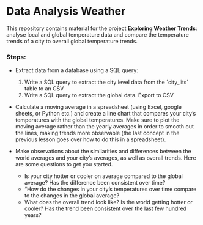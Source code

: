 # Data Analysis Weather 
This repository contains material for the project **Exploring Weather Trends**: analyse local and global temperature data and compare the temperature trends of a city to overall global temperature trends.

### Steps:
- Extract data from a database using a SQL query: 
  1. Write a SQL query to extract the city level data from the ´city_lits´ table to an CSV 
  2. Write a SQL query to extract the global data. Export to CSV
- Calculate a moving average in a spreadsheet (using Excel, google sheets, or Python etc.) and create a line chart that compares your city’s temperatures with the global temperatures. Make sure to plot the moving average rather than the yearly averages in order to smooth out the lines, making trends more observable (the last concept in the previous lesson goes over how to do this in a spreadsheet).

- Make observations about the similarities and differences between the world averages and your city’s averages, as well as overall trends. Here are some questions to get you started.
  - Is your city hotter or cooler on average compared to the global average? Has the difference been consistent over time?
  - “How do the changes in your city’s temperatures over time compare to the changes in the global average? 
  - What does the overall trend look like? Is the world getting hotter or cooler? Has the trend been consistent over the last few hundred years?

